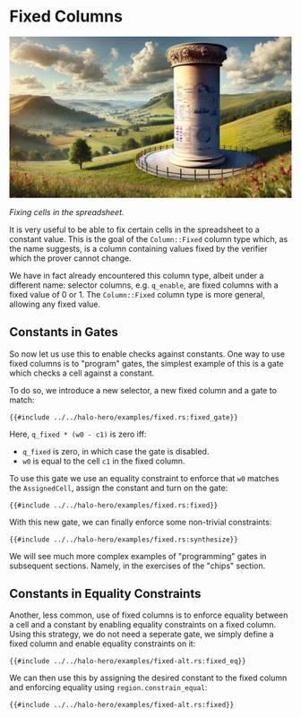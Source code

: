 # Fixed Columns

![](./top.webp)

*Fixing cells in the spreadsheet.*

It is very useful to be able to fix certain cells in the spreadsheet to a constant value.
This is the goal of the `Column::Fixed` column type which,
as the name suggests, is a column containing values fixed by the verifier which the prover cannot change.

We have in fact already encountered this column type, albeit under a different name:
selector columns, e.g. `q_enable`, are fixed columns with a fixed value of 0 or 1.
The `Column::Fixed` column type is more general, allowing any fixed value.

## Constants in Gates

So now let us use this to enable checks against constants.
One way to use fixed columns is to "program" gates, the simplest example of this is a gate which checks a cell against a constant.

To do so, we introduce a new selector, a new fixed column and a gate to match:

```rust,noplaypen
{{#include ../../halo-hero/examples/fixed.rs:fixed_gate}}
```

Here, `q_fixed * (w0 - c1)` is zero iff:

- `q_fixed` is zero, in which case the gate is disabled.
- `w0` is equal to the cell `c1` in the fixed column.

To use this gate we use an equality constraint to enforce that `w0` matches the `AssignedCell`, assign the constant and turn on the gate:

```rust,noplaypen
{{#include ../../halo-hero/examples/fixed.rs:fixed}}
```

With this new gate, we can finally enforce some non-trivial constraints:

```rust,noplaypen
{{#include ../../halo-hero/examples/fixed.rs:synthesize}}
```

We will see much more complex examples of "programming" gates in subsequent sections. Namely, in the exercises of the "chips" section.

## Constants in Equality Constraints

Another, less common, use of fixed columns is to enforce equality between a cell and a constant by enabling equality constraints on a fixed column.
Using this strategy, we do not need a seperate gate,
we simply define a fixed column and enable equality constraints on it:

```rust,noplaypen
{{#include ../../halo-hero/examples/fixed-alt.rs:fixed_eq}}
```

We can then use this by assigning the desired constant to the fixed column and enforcing equality using `region.constrain_equal`:

```rust,noplaypen
{{#include ../../halo-hero/examples/fixed-alt.rs:fixed}}
```
